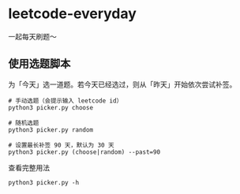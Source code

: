 # leetcode-everyday
一起每天刷题～

## 使用选题脚本

为「今天」选一道题。若今天已经选过，则从「昨天」开始依次尝试补签。

```
# 手动选题（会提示输入 leetcode id）
python3 picker.py choose

# 随机选题
python3 picker.py random

# 设置最长补签 90 天，默认为 30 天
python3 picker.py (choose|random) --past=90
```

查看完整用法
```
python3 picker.py -h
```
